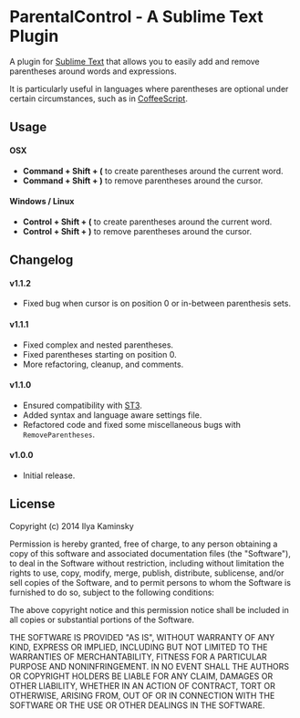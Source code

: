 # ParentalControl - A Sublime Text Plugin #

A plugin for [Sublime Text](http://www.sublimetext.com/) that allows you to easily add and remove parentheses around words and expressions.

It is particularly useful in languages where parentheses are optional under certain circumstances, such as in [CoffeeScript](http://www.coffeescript.org/).

## Usage ##

#### OSX ####

* **Command + Shift + (** to create parentheses around the current word.
* **Command + Shift + )** to remove parentheses around the cursor.

#### Windows / Linux ####

* **Control + Shift + (** to create parentheses around the current word.
* **Control + Shift + )** to remove parentheses around the cursor.

## Changelog ##

#### v1.1.2 ####

* Fixed bug when cursor is on position 0 or in-between parenthesis sets.

#### v1.1.1 ####

* Fixed complex and nested parentheses.
* Fixed parentheses starting on position 0.
* More refactoring, cleanup, and comments.

#### v1.1.0 ####

* Ensured compatibility with [ST3](http://www.sublimetext.com/3).
* Added syntax and language aware settings file.
* Refactored code and fixed some miscellaneous bugs with `RemoveParentheses`.

#### v1.0.0 ####

* Initial release.

## License ##

Copyright (c) 2014 Ilya Kaminsky

Permission is hereby granted, free of charge, to any person obtaining a copy of this software and associated documentation files (the "Software"), to deal in the Software without restriction, including without limitation the rights to use, copy, modify, merge, publish, distribute, sublicense, and/or sell copies of the Software, and to permit persons to whom the Software is furnished to do so, subject to the following conditions:

The above copyright notice and this permission notice shall be included in all copies or substantial portions of the Software.

THE SOFTWARE IS PROVIDED "AS IS", WITHOUT WARRANTY OF ANY KIND, EXPRESS OR IMPLIED, INCLUDING BUT NOT LIMITED TO THE WARRANTIES OF MERCHANTABILITY, FITNESS FOR A PARTICULAR PURPOSE AND NONINFRINGEMENT. IN NO EVENT SHALL THE AUTHORS OR COPYRIGHT HOLDERS BE LIABLE FOR ANY CLAIM, DAMAGES OR OTHER LIABILITY, WHETHER IN AN ACTION OF CONTRACT, TORT OR OTHERWISE, ARISING FROM, OUT OF OR IN CONNECTION WITH THE SOFTWARE OR THE USE OR OTHER DEALINGS IN THE SOFTWARE.
